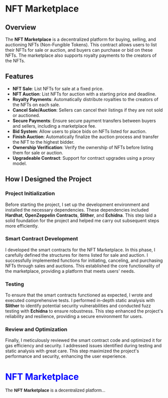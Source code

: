 # NFT Marketplace

## Overview

The **NFT Marketplace** is a decentralized platform for buying, selling, and auctioning NFTs (Non-Fungible Tokens). This contract allows users to list their NFTs for sale or auction, and buyers can purchase or bid on these NFTs. The marketplace also supports royalty payments to the creators of the NFTs.

## Features

- **NFT Sale**: List NFTs for sale at a fixed price.
- **NFT Auction**: List NFTs for auction with a starting price and deadline.
- **Royalty Payments**: Automatically distribute royalties to the creators of the NFTs on each sale.
- **Cancel Sale/Auction**: Sellers can cancel their listings if they are not sold or auctioned.
- **Secure Payments**: Ensure secure payment transfers between buyers and sellers, including a marketplace fee.
- **Bid System**: Allow users to place bids on NFTs listed for auction.
- **Finish Auction**: Automatically finalize the auction process and transfer the NFT to the highest bidder.
- **Ownership Verification**: Verify the ownership of NFTs before listing them for sale or auction.
- **Upgradeable Contract**: Support for contract upgrades using a proxy model.

## How I Designed the Project

### Project Initialization
Before starting the project, I set up the development environment and installed the necessary dependencies. These dependencies included **Hardhat**, **OpenZeppelin Contracts**, **Slither**, and **Echidna**. This step laid a solid foundation for the project and helped me carry out subsequent steps more efficiently.

### Smart Contract Development
I developed the smart contracts for the NFT Marketplace. In this phase, I carefully defined the structures for items listed for sale and auction. I successfully implemented functions for initiating, canceling, and purchasing NFTs through sales and auctions. This established the core functionality of the marketplace, providing a platform that meets users' needs.

### Testing
To ensure that the smart contracts functioned as expected, I wrote and executed comprehensive tests. I performed in-depth static analysis with **Slither** to identify potential security vulnerabilities and conducted fuzz testing with **Echidna** to ensure robustness. This step enhanced the project's reliability and resilience, providing a secure environment for users.

### Review and Optimization
Finally, I meticulously reviewed the smart contract code and optimized it for gas efficiency and security. I addressed issues identified during testing and static analysis with great care. This step maximized the project's performance and security, enhancing the user experience.

<h1 style="color:blue;">NFT Marketplace</h1>
<p style="font-family:Arial;">The <strong>NFT Marketplace</strong> is a decentralized platform...</p>
